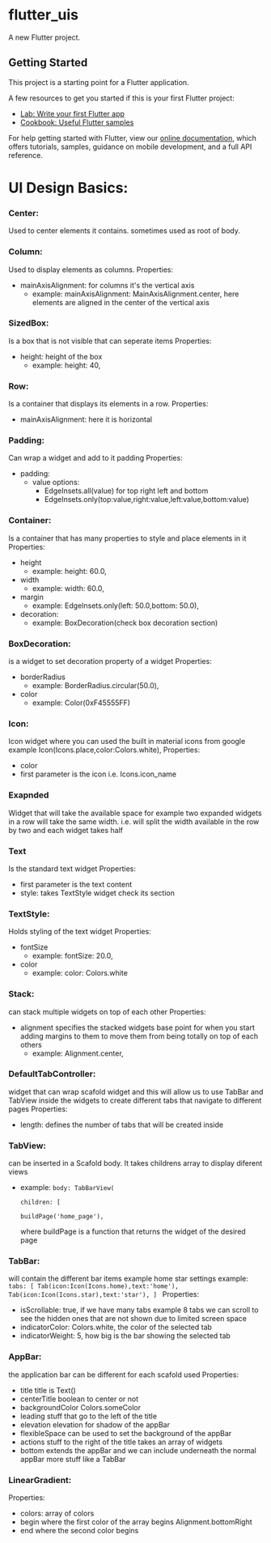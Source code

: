 # flutter_uis

A new Flutter project.

## Getting Started

This project is a starting point for a Flutter application.

A few resources to get you started if this is your first Flutter project:

- [Lab: Write your first Flutter app](https://flutter.dev/docs/get-started/codelab)
- [Cookbook: Useful Flutter samples](https://flutter.dev/docs/cookbook)

For help getting started with Flutter, view our
[online documentation](https://flutter.dev/docs), which offers tutorials,
samples, guidance on mobile development, and a full API reference.


# UI Design Basics:

### Center:
Used to center elements it contains. sometimes used as root of body.

### Column:
Used to display elements as columns.
Properties:

- mainAxisAlignment: for columns it's the vertical axis
    - example: mainAxisAlignment: MainAxisAlignment.center, here elements are aligned in the center of the vertical axis
       
### SizedBox:
Is a box that is not visible that can seperate items 
Properties:

- height: height of the box
    - example: height: 40,
        
### Row:
Is a container that displays its elements in a row.
Properties:

- mainAxisAlignment: here it is horizontal

### Padding:
Can wrap a widget and add to it padding
Properties:

- padding:
    - value options:
        - EdgeInsets.all(value) for top right left and bottom
        - EdgeInsets.only(top:value,right:value,left:value,bottom:value)

### Container:
Is a container that has many properties to style and place elements in it
Properties:

- height
    - example: height: 60.0,
- width
    - example: width: 60.0,
- margin
    - example: EdgeInsets.only(left: 50.0,bottom: 50.0),
- decoration:
    - example: BoxDecoration(check box decoration section)
        
### BoxDecoration:
is a widget to set decoration property of a widget
Properties:

- borderRadius
    - example: BorderRadius.circular(50.0),
- color
    - example: Color(0xF45555FF)
        
### Icon:
Icon widget where you can used the built in material icons from google
example Icon(Icons.place,color:Colors.white),
Properties:

- color
- first parameter is the icon i.e. Icons.icon_name
    
### Exapnded
Widget that will take the available space
for example two expanded widgets in a row will take the same width. i.e. will split the width available in the row by two and each widget takes half

### Text
Is the standard text widget
Properties:

- first parameter is the text content
- style:
    takes TextStyle widget check its section
        
### TextStyle:
Holds styling of the text widget
Properties:

- fontSize
    - example: fontSize: 20.0,
- color 
    - example: color: Colors.white
        
### Stack:
can stack multiple widgets on top of each other
Properties:

- alignment specifies the stacked widgets base point for when you start adding margins to them to move them from being totally on top of each others
    - example: Alignment.center, 
    
### DefaultTabController:
widget that can wrap scafold widget and this will allow us to use TabBar and TabView inside the widgets to create different tabs that navigate to different pages
Properties:

- length: defines the number of tabs that will be created inside 

### TabView: 
can be inserted in a Scafold body. It takes childrens array to display diferent views
- example:
    <code>body: TabBarView( \
          children: [ \
           buildPage('home_page'), \
     </code>
     where buildPage is a function that returns the widget of the desired page
     
### TabBar:
will contain the different bar items example home star settings
example:
    <code>tabs: [
                      Tab(icon:Icon(Icons.home),text:'home'),
                      Tab(icon:Icon(Icons.star),text:'star'),
                 ]
     </code>
Properties:
- isScrollable: true, if we have many tabs example 8 tabs we can scroll to see the hidden ones that are not shown due to limited screen space
- indicatorColor: Colors.white, the color of the selected tab
- indicatorWeight: 5, how big is the bar showing the selected tab

### AppBar:
the application bar can be different for each scafold used
Properties:
- title title is Text()
- centerTitle boolean to center or not
- backgroundColor Colors.someColor
- leading stuff that go to the left of the title
- elevation elevation for shadow of the appBar
- flexibleSpace can be used to set the background of the appBar
- actions stuff to the right of the title takes an array of widgets
- bottom extends the appBar and we can include underneath the normal appBar more stuff like a TabBar

### LinearGradient:
Properties:
- colors: array of colors
- begin where the first color of the array begins Alignment.bottomRight
- end where the second color begins